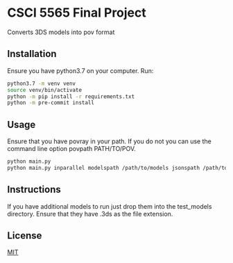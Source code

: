 # CSCI 5565 Final Project

Converts 3DS models into pov format

## Installation

Ensure you have python3.7 on your computer. Run:

```bash
python3.7 -m venv venv
source venv/bin/activate
python -m pip install -r requirements.txt
python -m pre-commit install
```

## Usage

Ensure that you have povray in your path. If you do not you can use the command line option povpath PATH/TO/POV. 

```bash
python main.py
python main.py inparallel modelspath /path/to/models jsonspath /path/to/jsons povspath /path/to/povs pngspath /path/to/pngs
```

## Instructions

If you have additional models to run just
drop them into the test_models directory.
Ensure that they have .3ds as the file
extension.


## License
[MIT](https://choosealicense.com/licenses/mit/)
